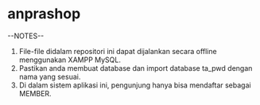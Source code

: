 # anprashop

--NOTES--
1. File-file didalam repositori ini dapat dijalankan secara offline menggunakan XAMPP MySQL.
2. Pastikan anda membuat database dan import database ta_pwd dengan nama yang sesuai.
3. Di dalam sistem aplikasi ini, pengunjung hanya bisa mendaftar sebagai MEMBER.

